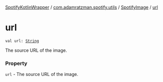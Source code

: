[SpotifyKotlinWrapper](../../index.md) / [com.adamratzman.spotify.utils](../index.md) / [SpotifyImage](index.md) / [url](./url.md)

# url

`val url: `[`String`](https://kotlinlang.org/api/latest/jvm/stdlib/kotlin/-string/index.html)

The source URL of the image.

### Property

`url` - The source URL of the image.